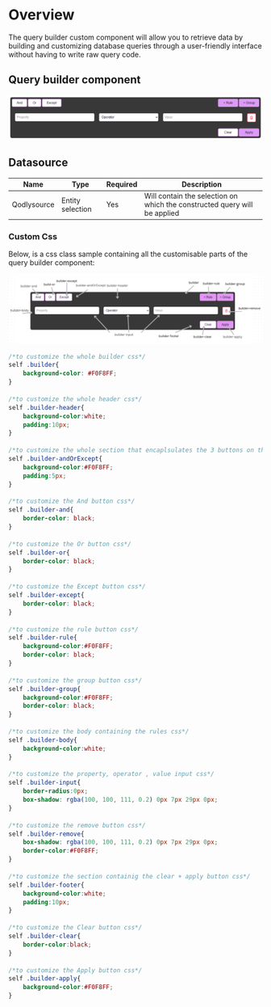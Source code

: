 # Overview

The query builder custom component will allow you to retrieve data by building and customizing database queries through a user-friendly interface without having to write raw query code.

## Query builder component

![alt text](public/queryBuilder.png)

## Datasource

| Name        | Type             | Required | Description                                                         |
| ----------- | ---------------- | -------- | ------------------------------------------------------------------- |
| Qodlysource | Entity selection | Yes      | Will contain the selection on which the constructed query will be applied |


### Custom Css

Below, is a css class sample containing all the customisable parts of the query builder component:

![alt text](public/customQueryBuilder.png)

```css
/*to customize the whole builder css*/
self .builder{
	background-color: #F0F8FF;
}

/*to customize the whole header css*/
self .builder-header{
	background-color:white;
	padding:10px;
}

/*to customize the whole section that encaplsulates the 3 buttons on the left css*/
self .builder-andOrExcept{
	background-color:#F0F8FF;
	padding:5px;
}

/*to customize the And button css*/
self .builder-and{
	border-color: black;
}

/*to customize the Or button css*/
self .builder-or{
	border-color: black;
}

/*to customize the Except button css*/
self .builder-except{
	border-color: black;
}

/*to customize the rule button css*/
self .builder-rule{
	background-color:#F0F8FF;
	border-color: black;
}

/*to customize the group button css*/
self .builder-group{	
	background-color:#F0F8FF;
	border-color: black;
}

/*to customize the body containing the rules css*/
self .builder-body{
	background-color:white;
}

/*to customize the property, operator , value input css*/
self .builder-input{
	border-radius:0px;
	box-shadow: rgba(100, 100, 111, 0.2) 0px 7px 29px 0px;
}

/*to customize the remove button css*/
self .builder-remove{
	box-shadow: rgba(100, 100, 111, 0.2) 0px 7px 29px 0px;	
	border-color:#F0F8FF;
}

/*to customize the section containig the clear + apply button css*/
self .builder-footer{
	background-color:white;
	padding:10px;
}

/*to customize the Clear button css*/
self .builder-clear{
	border-color:black;
}

/*to customize the Apply button css*/
self .builder-apply{
	background-color:#F0F8FF;
}
```
